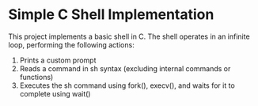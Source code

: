 # Simple C Shell Implementation

This project implements a basic shell in C. The shell operates in an infinite loop, performing the following actions:

1. Prints a custom prompt
2. Reads a command in sh syntax (excluding internal commands or functions)
3. Executes the sh command using fork(), execv(), and waits for it to complete using wait()
